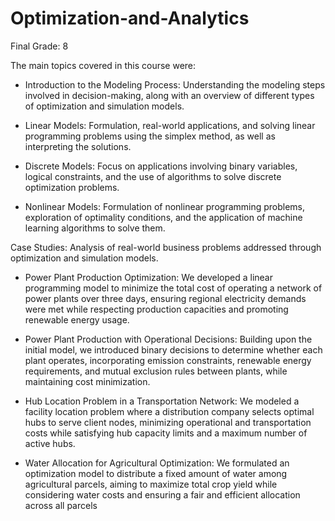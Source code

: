 # Optimization-and-Analytics

Final Grade: 8

The main topics covered in this course were:

- Introduction to the Modeling Process: Understanding the modeling steps involved in decision-making, along with an overview of different types of optimization and simulation models.

- Linear Models: Formulation, real-world applications, and solving linear programming problems using the simplex method, as well as interpreting the solutions.

- Discrete Models: Focus on applications involving binary variables, logical constraints, and the use of algorithms to solve discrete optimization problems.

- Nonlinear Models: Formulation of nonlinear programming problems, exploration of optimality conditions, and the application of machine learning algorithms to solve them.

Case Studies: Analysis of real-world business problems addressed through optimization and simulation models.

- Power Plant Production Optimization:
We developed a linear programming model to minimize the total cost of operating a network of power plants over three days, ensuring regional electricity demands were met while respecting production capacities and promoting renewable energy usage.

- Power Plant Production with Operational Decisions:
Building upon the initial model, we introduced binary decisions to determine whether each plant operates, incorporating emission constraints, renewable energy requirements, and mutual exclusion rules between plants, while maintaining cost minimization.

- Hub Location Problem in a Transportation Network:
We modeled a facility location problem where a distribution company selects optimal hubs to serve client nodes, minimizing operational and transportation costs while satisfying hub capacity limits and a maximum number of active hubs.

- Water Allocation for Agricultural Optimization:
We formulated an optimization model to distribute a fixed amount of water among agricultural parcels, aiming to maximize total crop yield while considering water costs and ensuring a fair and efficient allocation across all parcels
